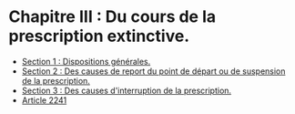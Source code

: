 # Chapitre III : Du cours de la prescription extinctive.

- [Section 1 : Dispositions générales.](section-1)
- [Section 2 : Des causes de report du point de départ ou de suspension de la prescription.](section-2)
- [Section 3 : Des causes d'interruption de la prescription.](section-3)
- [Article 2241](article-2241.md)
